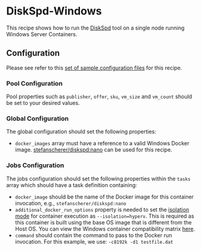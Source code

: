 # DiskSpd-Windows
This recipe shows how to run the [DiskSpd](https://github.com/Microsoft/diskspd)
tool on a single node running Windows Server Containers.

## Configuration
Please see refer to this [set of sample configuration files](./config) for
this recipe.

### Pool Configuration
Pool properties such as `publisher`, `offer`, `sku`, `vm_size` and
`vm_count` should be set to your desired values.

### Global Configuration
The global configuration should set the following properties:
* `docker_images` array must have a reference to a valid Windows Docker image.
[stefanscherer/diskspd:nano](https://hub.docker.com/r/stefanscherer/diskspd/) can
be used for this recipe.

### Jobs Configuration
The jobs configuration should set the following properties within the `tasks`
array which should have a task definition containing:
* `docker_image` should be the name of the Docker image for this container invocation,
e.g., `stefanscherer/diskspd:nano`
* `additional_docker_run_options` property is needed to set the
[isolation mode](https://docs.microsoft.com/virtualization/windowscontainers/manage-containers/hyperv-container)
for container execution as `--isolation=hyperv`. This is required as this
container is built using the base OS image that is different from the Host
OS. You can view the Windows container compatibility matrix
[here](https://docs.microsoft.com/virtualization/windowscontainers/deploy-containers/version-compatibility).
* `command` should contain the command to pass to the Docker run invocation. For
this example, we use: `-c8192k -d1 testfile.dat`
